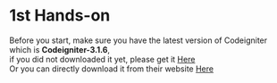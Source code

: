 # 1st Hands-on
Before you start, make sure you have the latest version of Codeigniter which is <strong>Codeigniter-3.1.6</strong>, 
<br/>if you did not downloaded it yet, please get it 
<a href="https://github.com/BarracudaCampus/Crash-Course-CodeIgniter">Here</a> 
<br/>Or you can directly download it from their website 
<a href="https://codeigniter.com/download">Here</a>
